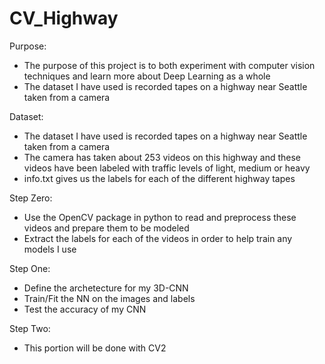 # CV_Highway

Purpose:
- The purpose of this project is to both experiment with computer vision techniques and learn more about Deep Learning as a whole
- The dataset I have used is recorded tapes on a highway near Seattle taken from a camera 

Dataset:
- The dataset I have used is recorded tapes on a highway near Seattle taken from a camera
- The camera has taken about 253 videos on this highway and these videos have been labeled with traffic levels of light, medium or heavy
- info.txt gives us the labels for each of the different highway tapes

Step Zero:
- Use the OpenCV package in python to read and preprocess these videos and prepare them to be modeled
- Extract the labels for each of the videos in order to help train any models I use

Step One:
- Define the archetecture for my 3D-CNN
- Train/Fit the NN on the images and labels 
- Test the accuracy of my CNN

Step Two: 
- This portion will be done with CV2
